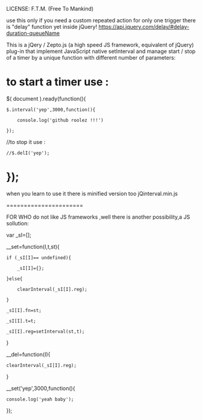 LICENSE: F.T.M.  (Free To Mankind)

use this only if you need a custom repeated action
for only one trigger there is "delay" function yet inside jQuery!
https://api.jquery.com/delay/#delay-duration-queueName


This is a jQery / Zepto.js (a high speed JS framework, equivalent of jQuery) plug-in that implement JavaScript native setInterval and
manage start / stop of a timer by a unique function with different number of parameters:

to start a timer use :
======================

$( document ).ready(function(){ 

	$.interval('yep',3000,function(){
	
		console.log('github roolez !!!')
		
	});

//to stop it use :

	//$.delI('yep');
	
});
======================

when you learn to use it there is minified version too jQinterval.min.js

======================

FOR WHO do not like JS frameworks ,well there is another possibility,a JS sollution:




var _sI=[];

__set=function(I,t,st){

	if (_sI[I]== undefined){
	
		_sI[I]={};
		
	}else{
	
		clearInterval(_sI[I].reg);
		
	}
	
	_sI[I].fn=st;
	
	_sI[I].t=t;
	
	_sI[I].reg=setInterval(st,t);
	
}

__del=function(I){

	clearInterval(_sI[I].reg);
	
}

__set('yep',3000,function(){

	console.log('yeah baby');
	
});
